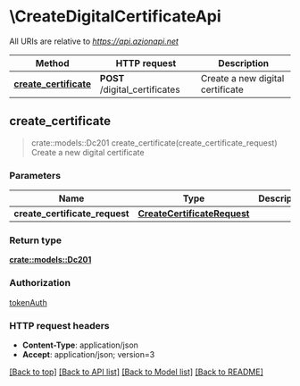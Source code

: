 # \CreateDigitalCertificateApi

All URIs are relative to *https://api.azionapi.net*

Method | HTTP request | Description
------------- | ------------- | -------------
[**create_certificate**](CreateDigitalCertificateApi.md#create_certificate) | **POST** /digital_certificates | Create a new digital certificate



## create_certificate

> crate::models::Dc201 create_certificate(create_certificate_request)
Create a new digital certificate

### Parameters


Name | Type | Description  | Required | Notes
------------- | ------------- | ------------- | ------------- | -------------
**create_certificate_request** | [**CreateCertificateRequest**](CreateCertificateRequest.md) |  | [required] |

### Return type

[**crate::models::Dc201**](DC201.md)

### Authorization

[tokenAuth](../README.md#tokenAuth)

### HTTP request headers

- **Content-Type**: application/json
- **Accept**: application/json; version=3

[[Back to top]](#) [[Back to API list]](../README.md#documentation-for-api-endpoints) [[Back to Model list]](../README.md#documentation-for-models) [[Back to README]](../README.md)

